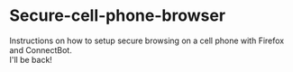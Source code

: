 # Secure-cell-phone-browser
Instructions on how to setup secure browsing on a cell phone with Firefox and ConnectBot.  
I'll be back!
